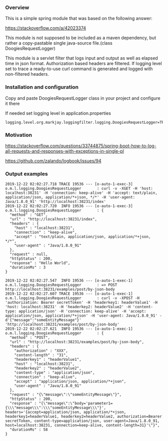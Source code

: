 ### Overview

This is a simple spring module that was based on the following answer:

https://stackoverflow.com/a/42023374

This module is not supposed to be included as a maven dependency, but rather a copy-pastable single java-source file.(class DoogiesRequestLogger)

This module is a servlet filter that logs input and output as well as elapsed time in json format.
Authorization based headers are filtered.
If logging level set to trace a ready-to-use curl command is generated and logged with non-filtered headers.

### Installation and configuration

Copy and paste DoogiesRequestLogger class in your project and configure it there

If needed set logging level in application.properties
```
logging.level.org.markjay.loggingfilter.logging.DoogiesRequestLogger=TRACE
```

### Motivation

https://stackoverflow.com/questions/33744875/spring-boot-how-to-log-all-requests-and-responses-with-exceptions-in-single-pl

https://github.com/zalando/logbook/issues/94

### Output examples

```
2019-12-22 02:02:27.718 TRACE 19536 --- [o-auto-1-exec-3] o.m.l.logging.DoogiesRequestLogger       : curl -v -XGET -H 'host: localhost:38231' -H 'connection: keep-alive' -H 'accept: text/plain, application/json, application/*+json, */*' -H 'user-agent: Java/1.8.0_91' 'http://localhost:38231/index'
2019-12-22 02:02:27.720  INFO 19536 --- [o-auto-1-exec-3] o.m.l.logging.DoogiesRequestLogger       : {
  "method" : "GET",
  "url" : "http://localhost:38231/index",
  "headers" : {
    "host" : "localhost:38231",
    "connection" : "keep-alive",
    "accept" : "text/plain, application/json, application/*+json, */*",
    "user-agent" : "Java/1.8.0_91"
  },
  "request" : null,
  "httpStatus" : 200,
  "response" : "Hello World",
  "durationMs" : 3
}

```

```
2019-12-22 02:02:27.547  INFO 19536 --- [o-auto-1-exec-1] o.m.l.logging.DoogiesRequestLogger       : => POST http://localhost:38231/examples/post/by-json-body
2019-12-22 02:02:27.607 TRACE 19536 --- [o-auto-1-exec-1] o.m.l.logging.DoogiesRequestLogger       : curl -v -XPOST -H 'authorization: Bearer secretToken' -H 'headerkey1: headerValue1' -H 'host: localhost:38231' -H 'headerkey2: headerValue2' -H 'content-type: application/json' -H 'connection: keep-alive' -H 'accept: application/json, application/*+json' -H 'user-agent: Java/1.8.0_91' -d'{"message":"someEntityMessage"}' 'http://localhost:38231/examples/post/by-json-body'
2019-12-22 02:02:27.621  INFO 19536 --- [o-auto-1-exec-1] o.m.l.logging.DoogiesRequestLogger       : {
  "method" : "POST",
  "url" : "http://localhost:38231/examples/post/by-json-body",
  "headers" : {
    "authorization" : "XXX",
    "content-length" : "31",
    "headerkey1" : "headerValue1",
    "host" : "localhost:38231",
    "headerkey2" : "headerValue2",
    "content-type" : "application/json",
    "connection" : "keep-alive",
    "accept" : "application/json, application/*+json",
    "user-agent" : "Java/1.8.0_91"
  },
  "request" : "{\"message\":\"someEntityMessage\"}",
  "httpStatus" : 200,
  "response" : "{\"message\":\"body='parameter1={\\\"message\\\":\\\"someEntityMessage\\\"}', headers='{accept=application/json, application/*+json, headerkey1=headerValue1, headerkey2=headerValue2, authorization=Bearer secretToken, content-type=application/json, user-agent=Java/1.8.0_91, host=localhost:38231, connection=keep-alive, content-length=31}'\"}",
  "durationMs" : 58
}
```